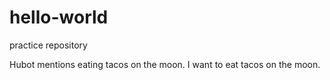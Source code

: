 # hello-world
practice repository

Hubot mentions eating tacos on the moon. I want to eat tacos on the moon.
